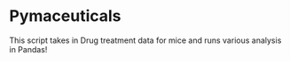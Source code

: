 # Pymaceuticals
 
This script takes in Drug treatment data for mice and runs various analysis in Pandas!
